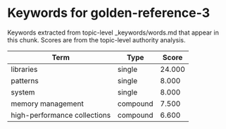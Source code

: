 # Keywords for golden-reference-3

Keywords extracted from topic-level _keywords/words.md that appear in this chunk.
Scores are from the topic-level authority analysis.

| Term | Type | Score |
|------|------|-------|
| libraries | single | 24.000 |
| patterns | single | 8.000 |
| system | single | 8.000 |
| memory management | compound | 7.500 |
| high-performance collections | compound | 6.600 |
